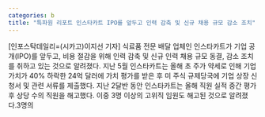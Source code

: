 ```yaml
---
categories: b
title: "특파원 리포트 인스타카트 IPO를 앞두고 인력 감축 및 신규 채용 규모 감소 조치"
---
```

[인포스탁데일리=(시카고)이지선 기자] 식료품 전문 배달 업체인 인스타카트가 기업 공개(IPO)를 앞두고, 비용 절감을 위해 인력 감축 및 신규 인력 채용 규모 동결, 감소 조치를 취하고 있는 것으로 알려졌다. 지난 5월 인스타카트는 올해 초 주가 약세로 인해 기업가치가 40% 하락한 24억 달러에 가치 평가를 받은 후 미 주식 규제당국에 기업 상장 신청서 및 관련 서류를 제출했다. 지난 2달반 동안 인스타카트는 올해 직원 실적 중간 평가후 상당 수의 직원을 해고했다. 이중 3명 이상의 고위직 임원도 해고된 것으로 알려졌다.3명의